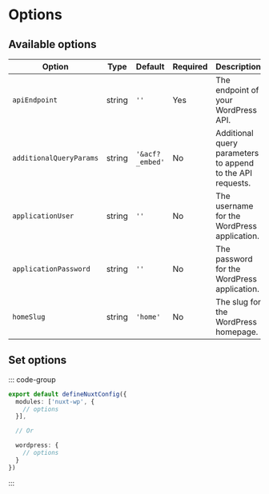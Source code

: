 # Options

## Available options

| Option                | Type     | Default | Required | Description                                                                 |
|-----------------------|----------|---------|----------|-----------------------------------------------------------------------------|
| `apiEndpoint`         | string   | `''`    | Yes      | The endpoint of your WordPress API.                                         |
| `additionalQueryParams` | string   | `'&acf?_embed'` | No       | Additional query parameters to append to the API requests. |
| `applicationUser`     | string   | `''`    | No      | The username for the WordPress application.                                 |
| `applicationPassword` | string   | `''`    | No      | The password for the WordPress application.                                 |
| `homeSlug` | string   | `'home'`    | No      | The slug for the WordPress homepage.                                 |

## Set options
::: code-group
```ts [nuxt-config.ts]
export default defineNuxtConfig({
  modules: ['nuxt-wp', {
    // options
  }],

  // Or

  wordpress: {
    // options
  }
})
```
:::
